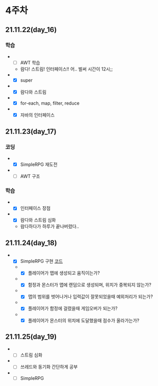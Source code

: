# 4주차
## 21.11.22(day_16)

### 학습
- -[ ] AWT 학습
   - 람다! 스트림! 인터페이스!! 어.. 벌써 시간이 12시;;
- -[X] super
- -[X] 람다와 스트림
- -[X] for-each, map, filter, reduce
- -[X] 자바의 인터페이스

## 21.11.23(day_17)

### 코딩
- -[X] SimpleRPG 재도전
- -[ ] AWT 구조 

### 학습
- -[X] 인터페이스 장점
- -[X] 람다와 스트림 심화
   - 람다하다가 하루가 끝나버렸다..

## 21.11.24(day_18)
- -[X] SimpleRPG 구현 <a href = https://github.com/Black-bong/CodeSquad_COCOA_JAVA/tree/master/week4/src/simplerpg>코드</a>
   - -[X] 플레이어가 맵에 생성되고 움직이는가?
   - -[X] 함정과 몬스터가 맵에 랜덤으로 생성되며, 위치가 중복되지 않는가?
   - -[X] 맵의 범위를 벗어나거나 입력값이 잘못되었을때 예외처리가 되는가?
   - -[X] 플레이어가 함정에 걸렸을때 게임오버가 되는가?
   - -[X] 플레이어가 몬스터의 위치에 도달했을때 점수가 올라가는가?

## 21.11.25(day_19)
- -[ ] 스트림 심화
- -[ ] 쓰레드와 동기화 간단하게 공부
- -[ ] SimpleRPG 
